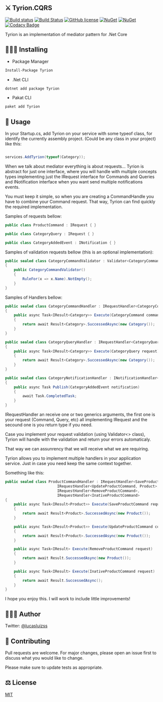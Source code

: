 ﻿## ⚔️ Tyrion.CQRS

[![Build status](https://ci.appveyor.com/api/projects/status/y0fmfl6e55aeee08?svg=true)](https://ci.appveyor.com/project/lucasluizss/tyrion-cqrs)
[![Build Status](https://dev.azure.com/lucasluizssdev/Tyrion.CQRS/_apis/build/status/lucasluizss.Tyrion.CQRS?branchName=master)](https://dev.azure.com/lucasluizss/Tyrion.CQRS/_build/latest?definitionId=1&branchName=master)
[![GitHub license](https://img.shields.io/github/license/lucasluizss/Tyrion.CQRS)](https://github.com/lucasluizss/Tyrion.CQRS)
[![NuGet](https://img.shields.io/nuget/dt/tyrion.svg)](https://www.nuget.org/packages/tyrion)
[![NuGet](https://img.shields.io/nuget/vpre/tyrion.svg)](https://www.nuget.org/packages/tyrion)
[![Codacy Badge](https://api.codacy.com/project/badge/Grade/1e18174734fa415a9e64ef831e87d4b4)](https://www.codacy.com/manual/lucasluizss/Tyrion.CQRS?utm_source=github.com&amp;utm_medium=referral&amp;utm_content=lucasluizss/Tyrion.CQRS&amp;utm_campaign=Badge_Grade)


Tyrion is an implementation of mediator pattern for .Net Core

## 👨🏽‍💻 Installing

-	Package Manager
```bash
Install-Package Tyrion
```

-	.Net CLI
```bash
dotnet add package Tyrion
```

-	Pakat CLI
```bash
paket add Tyrion 
```

## 🧾 Usage

In your Startup.cs, add Tyrion on your service with some typeof class, for identify the currently assembly project. (Could be any class in your project) like this:

```csharp

services.AddTyrion(typeof(Category));

```

When we talk about mediator everything is about requests... Tyrion is abstract for just one interface, where you will handle with multiple concepts types implementing just the IRequest interface for Commands and Queries and INotification interface when you want send multiple notifications events.

You must keep it simple, so when you are creating a CommandHandle you have to combine your Command request. That way, Tyrion can find quickly the required implementation.

Samples of requests bellow:

```csharp
public class ProductCommand : IRequest { }

public class CategoryQuery : IRequest { }

public class CategoryAddedEvent : INotification { }
```

Samples of validation requests bellow (this is an optional implementation):

```csharp
public sealed class CategoryCommandValidator : Validator<CategoryCommand>
{
	public CategoryCommandValidator()
	{
		RuleFor(x => x.Name).NotEmpty();
	}
}
```

Samples of Handlers bellow:

```csharp
public sealed class CategoryCommandHandler : IRequestHandler<CategoryCommand, Category>
{
	public async Task<IResult<Category>> Execute(CategoryCommand command)
	{
		return await Result<Category>.SuccessedAsync(new Category());
	}
}

public sealed class CategoryQueryHandler : IRequestHandler<CategoryQuery, Category>
{
	public async Task<IResult<Category>> Execute(CategoryQuery request)
	{
		return await Result<Category>.SuccessedAsync(new Category());
	}
}

public sealed class CategoryNotificationHandler : INotificationHandler<CategoryAddedEvent>
{
	public async Task Publish(CategoryAddedEvent notification)
	{
		await Task.CompletedTask;
	}
}
```

IRequestHandler an receive one or two generics arguments, the first one is your request (Command, Query, etc) all implementing IRequest and the secound one is you return type if you need.

Case you implement your request validation (using Validator<> class), Tyrion will handle with the validation and return your errors automaticaly.

That way we can assunrency that we will receive what we are requiring.

Tyrion allows you to implement multiple handlers in your application service. Just in case you need keep the same context together.

Something like this:

```csharp
public sealed class ProductCommandHandler : IRequestHandler<SaveProductCommand, Product>,
					    IRequestHandler<UpdateProductCommand, Product>,
					    IRequestHandler<RemoveProductCommand>,
					    IRequestHandler<InativeProductCommand>
{
	public async Task<IResult<Product>> Execute(SaveProductCommand request)
	{
		return await Result<Product>.SuccessedAsync(new Product());
	}

	public async Task<IResult<Product>> Execute(UpdateProductCommand command)
	{
		return await Result<Product>.SuccessedAsync(new Product());
	}

	public async Task<IResult> Execute(RemoveProductCommand request)
	{
		return await Result.SuccessedAsync(new Product());
	}

	public async Task<IResult> Execute(InativeProductCommand request)
	{
		return await Result.SuccessedAsync();
	}
}
```

I hope you enjoy this. I will work to include little improvements!

## 🙋🏽‍♂️ Author

Twitter: [@lucasluizss](https://twitter.com/lucasluizss)

## 📝 Contributing
Pull requests are welcome. For major changes, please open an issue first to discuss what you would like to change.

Please make sure to update tests as appropriate.

## ⚖️ License
[MIT](https://choosealicense.com/licenses/mit/)
